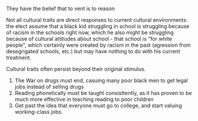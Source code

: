 They have the belief that to vent is to reason

Not all cultural traits are direct responses to current cultural environments: the elect assume that a black kid struggling in school is struggling because of racism in the schools right now, which he also might be struggling because of cultural attitudes about school - that school is "for white people", which certainly were created by racism in the past (agression from desegrigated schools, etc.) but may have nothing to do with his current treatment.

Cultural traits often persist beyond their original stimulus.

1. The War on drugs must end, casuing many poor black men to get legal jobs instead of selling drugs
2. Reading phonetically must be taught consisttently, as it has proven to be much more effective in teaching reading to poor children
3. Get past the idea that everyone must go to college, and start valuing working-class jobs.

